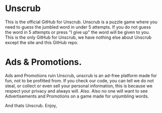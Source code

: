 # Unscrub

This is the official GitHub for Unscrub. Unscrub is a puzzle game where you need to guess the jumbled word in under 5 attempts. If you do not guess the word in 5 attempts or press "I give up" the word will be given to you.
This is the only GitHub for Unscrub, we have nothing else about Unscrub except the site and this GitHub repo.

# Ads & Promotions.

Ads amd Promotions ruin Unscrub, unscrub is an ad-free platform made for fun, not to be profitted from. If you check our code, you can tell we do not steal, or collect or even sell your personal information, this is because we respect your privacy and always will. Also.
Also no one will want to see Advertisements and Promotions on a game made for unjumbling words.

And thats Unscrub. Enjoy,
